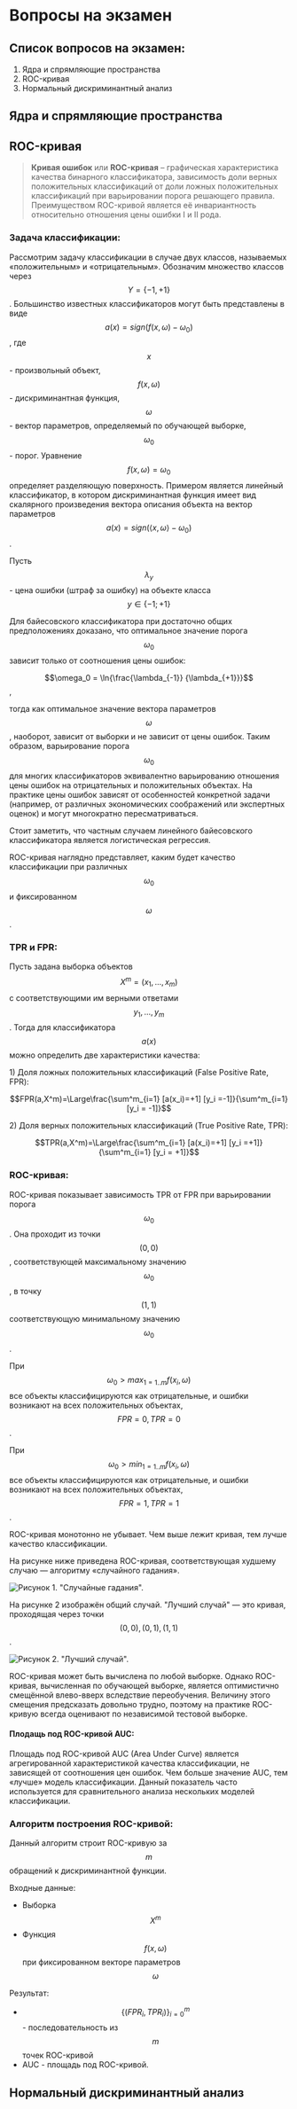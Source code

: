 # Вопросы на экзамен

## Список вопросов на экзамен:

1. Ядра и спрямляющие пространства
2. ROC-кривая
3. Нормальный дискриминантный анализ

## Ядра и спрямляющие пространства

## ROC-кривая

> **Кривая ошибок** или **ROC-кривая** – графическая характеристика качества бинарного классификатора, зависимость доли верных положительных классификаций от доли ложных положительных классификаций при варьировании порога решающего правила. Преимуществом ROC-кривой является её инвариантность относительно отношения цены ошибки I и II рода.

### Задача классификации:

 Рассмотрим задачу классификации в случае двух классов, называемых «положительным» и «отрицательным». Обозначим множество классов через $$Y=\{-1,+1\}$$. Большинство известных классификаторов могут быть представлены в виде $$a(x)=sign(f(x,\omega)-\omega_0) $$ , где $$x$$ - произвольный объект, $$f(x,\omega)$$ - дискриминантная функция, $$\omega$$ - вектор параметров, определяемый по обучающей выборке, $$\omega_0$$ - порог. Уравнение $$f(x,\omega) = \omega_0$$определяет разделяющую поверхность.  Примером является линейный классификатор, в котором дискриминантная функция имеет вид скалярного произведения вектора описания объекта на вектор параметров $$a(x)=sign(\langle x,\omega \rangle-\omega_0)$$.

Пусть $$\lambda_y$$ - цена ошибки \(штраф за ошибку\) на объекте класса $$y \in \{-1;+1\}$$

 Для байесовского классификатора при достаточно общих предположениях доказано, что оптимальное значение порога $$\omega_0$$зависит только от соотношения цены ошибок:

$$\omega_0 = \ln{\frac{\lambda_{-1}}  {\lambda_{+1}}}$$,

тогда как оптимальное значение вектора параметров $$\omega$$, наоборот, зависит от выборки и не зависит от цены ошибок. Таким образом, варьирование порога $$\omega_0$$для многих классификаторов эквивалентно варьированию отношения цены ошибок на отрицательных и положительных объектах. На практике цены ошибок зависят от особенностей конкретной задачи \(например, от различных экономических соображений или экспертных оценок\) и могут многократно пересматриваться.

Стоит заметить, что частным случаем линейного байесовского классификатора является логистическая регрессия.

ROC-кривая наглядно представляет, каким будет качество классификации при различных $$\omega_0$$и фиксированном $$\omega$$.

### TPR и FPR:

Пусть задана выборка объектов $$X^m=(x_1, ...,x_m)$$с соответствующими им верными ответами $$y_1, ..., y_m$$. Тогда для классификатора $$a(x)$$можно определить две характеристики качества:

1\) Доля ложных положительных классификаций \(False Positive Rate, FPR\):

 $$FPR(a,X^m)=\Large\frac{\sum^m_{i=1} [a(x_i)=+1] [y_i =-1]}{\sum^m_{i=1} [y_i = -1]}$$ 

2\) Доля верных положительных классификаций \(True Positive Rate, TPR\):

$$TPR(a,X^m)=\Large\frac{\sum^m_{i=1} [a(x_i)=+1] [y_i =+1]}{\sum^m_{i=1} [y_i = +1]}$$  

### ROC-кривая:

ROC-кривая показывает зависимость TPR от FPR при варьировании порога $$\omega_0$$. Она проходит из точки $$(0,0)$$, соответствующей максимальному значению $$\omega_0$$, в точку $$(1,1)$$соответствующую минимальному значению $$\omega_0$$. 

При $$\omega_0 > max_{1=1..m} f(x_i, \omega)$$все объекты классифицируются как отрицательные, и ошибки возникают на всех положительных объектах, $$FPR = 0, TPR = 0$$.

При $$\omega_0 > min_{1=1..m} f(x_i, \omega)$$все объекты классифицируются как отрицательные, и ошибки возникают на всех положительных объектах, $$FPR = 1, TPR = 1$$.

ROC-кривая монотонно не убывает. Чем выше лежит кривая, тем лучше качество классификации.

На рисунке ниже приведена ROC-кривая, соответствующая худшему случаю — алгоритму «случайного гадания».

 

![&#x420;&#x438;&#x441;&#x443;&#x43D;&#x43E;&#x43A; 1. &quot;&#x421;&#x43B;&#x443;&#x447;&#x430;&#x439;&#x43D;&#x44B;&#x435; &#x433;&#x430;&#x434;&#x430;&#x43D;&#x438;&#x44F;&quot;.](.gitbook/assets/roc-1.jpg)

На рисунке 2 изображён общий случай. "Лучший случай" — это кривая, проходящая через точки $$(0,0), (0,1), (1,1)$$.

 

![&#x420;&#x438;&#x441;&#x443;&#x43D;&#x43E;&#x43A; 2. &quot;&#x41B;&#x443;&#x447;&#x448;&#x438;&#x439; &#x441;&#x43B;&#x443;&#x447;&#x430;&#x439;&quot;.](.gitbook/assets/roc-2.jpg)

 ROC-кривая может быть вычислена по любой выборке. Однако ROC-кривая, вычисленная по обучающей выборке, является оптимистично смещённой влево-вверх вследствие переобучения. Величину этого смещения предсказать довольно трудно, поэтому на практике ROC-кривую всегда оценивают по независимой тестовой выборке.

#### Плодащь под ROC-кривой AUC:

Площадь под ROC-кривой AUC \(Area Under Curve\) является агрегированной характеристикой качества классификации, не зависящей от соотношения цен ошибок. Чем больше значение AUC, тем «лучше» модель классификации. Данный показатель часто используется для сравнительного анализа нескольких моделей классификации.

### Алгоритм построения ROC-кривой:

Данный алгоритм строит ROC-кривую за $$m$$обращений к дискриминантной функции.

Входные данные:

* Выборка $$X^m$$
* Функция $$f(x,\omega)$$при фиксированном векторе параметров $$\omega$$

Результат:

* $$\{(FPR_i, TPR_i)\}^m_{i=0}$$ - последовательность из $$m$$точек ROC-кривой 
* AUC - площадь под ROC-кривой.



## Нормальный дискриминантный анализ
